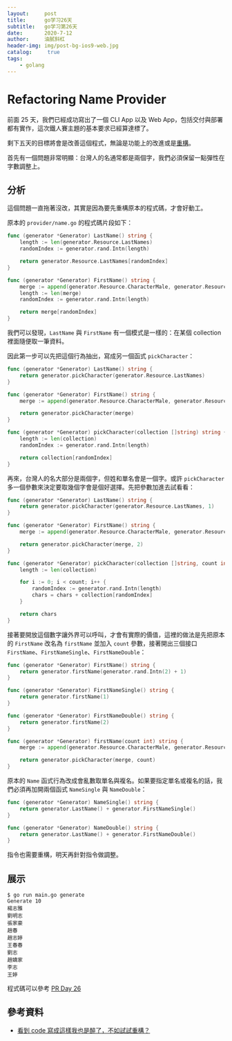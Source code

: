 ```yaml
---
layout:     post
title:      go学习26天
subtitle:   go学习第26天
date:       2020-7-12
author:     油腻斜杠
header-img: img/post-bg-ios9-web.jpg
catalog: 	 true
tags:
    - golang
---
```



# Refactoring Name Provider

前面 25 天，我們已經成功寫出了一個 CLI App 以及 Web App，包括交付與部署都有實作，這次鐵人賽主題的基本要求已經算達標了。

剩下五天的目標將會是改善這個程式，無論是功能上的改進或是[重構][看到 code 寫成這樣我也是醉了，不如試試重構？]。

首先有一個問題非常明顯：台灣人的名通常都是兩個字，我們必須保留一點彈性在字數調整上。

## 分析

這個問題一直拖著沒改，其實是因為要先重構原本的程式碼，才會好動工。

原本的 `provider/name.go` 的程式碼片段如下：

```go
func (generator *Generator) LastName() string {
	length := len(generator.Resource.LastNames)
	randomIndex := generator.rand.Intn(length)

	return generator.Resource.LastNames[randomIndex]
}

func (generator *Generator) FirstName() string {
	merge := append(generator.Resource.CharacterMale, generator.Resource.CharacterFemale...)
	length := len(merge)
	randomIndex := generator.rand.Intn(length)

	return merge[randomIndex]
}
```

我們可以發現，`LastName` 與 `FirstName` 有一個模式是一樣的：在某個 collection 裡面隨便取一筆資料。

因此第一步可以先把這個行為抽出，寫成另一個函式 `pickCharacter`：

```go
func (generator *Generator) LastName() string {
	return generator.pickCharacter(generator.Resource.LastNames)
}

func (generator *Generator) FirstName() string {
	merge := append(generator.Resource.CharacterMale, generator.Resource.CharacterFemale...)

	return generator.pickCharacter(merge)
}

func (generator *Generator) pickCharacter(collection []string) string {
	length := len(collection)
	randomIndex := generator.rand.Intn(length)

	return collection[randomIndex]
}
```

再來，台灣人的名大部分是兩個字，但姓和單名會是一個字。或許 `pickCharacter` 多一個參數來決定要取幾個字會是個好選擇。先把參數加進去試看看：

```go
func (generator *Generator) LastName() string {
	return generator.pickCharacter(generator.Resource.LastNames, 1)
}

func (generator *Generator) FirstName() string {
	merge := append(generator.Resource.CharacterMale, generator.Resource.CharacterFemale...)

	return generator.pickCharacter(merge, 2)
}

func (generator *Generator) pickCharacter(collection []string, count int) (chars string) {
	length := len(collection)

	for i := 0; i < count; i++ {
		randomIndex := generator.rand.Intn(length)
		chars = chars + collection[randomIndex]
	}

	return chars
}
```

接著要開放這個數字讓外界可以呼叫，才會有實際的價值，這裡的做法是先把原本的 `FirstName` 改名為 `firstName` 並加入 `count` 參數，接著開出三個接口 `FirstName`、`FirstNameSingle`、`FirstNameDouble`：

```go
func (generator *Generator) FirstName() string {
	return generator.firstName(generator.rand.Intn(2) + 1)
}

func (generator *Generator) FirstNameSingle() string {
	return generator.firstName(1)
}

func (generator *Generator) FirstNameDouble() string {
	return generator.firstName(2)
}

func (generator *Generator) firstName(count int) string {
	merge := append(generator.Resource.CharacterMale, generator.Resource.CharacterFemale...)

	return generator.pickCharacter(merge, count)
}
```

原本的 `Name` 函式行為改成會亂數取單名與複名。如果要指定單名或複名的話，我們必須再加開兩個函式 `NameSingle` 與 `NameDouble`：

```go
func (generator *Generator) NameSingle() string {
	return generator.LastName() + generator.FirstNameSingle()
}

func (generator *Generator) NameDouble() string {
	return generator.LastName() + generator.FirstNameDouble()
}
```

指令也需要重構，明天再針對指令做調整。

## 展示

```
$ go run main.go generate
Generate 10
楊志雅
劉明志
張家豪
趙春
趙志婷
王春春
劉志
趙嬌家
李志
王婷
```

程式碼可以參考 [PR Day 26](https://github.com/MilesChou/namer/pull/12)

## 參考資料

* [看到 code 寫成這樣我也是醉了，不如試試重構？][]

[看到 code 寫成這樣我也是醉了，不如試試重構？]: /src/ironman-refactoring-30-days/README.md
